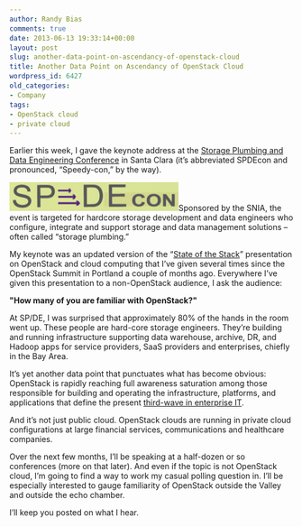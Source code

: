 ```yaml
---
author: Randy Bias
comments: true
date: 2013-06-13 19:33:14+00:00
layout: post
slug: another-data-point-on-ascendancy-of-openstack-cloud
title: Another Data Point on Ascendancy of OpenStack Cloud
wordpress_id: 6427
old_categories:
- Company
tags:
- OpenStack cloud
- private cloud
---
```


Earlier this week, I gave the keynote address at the [Storage Plumbing and Data Engineering Conference](http://snia.org/spdecon) in Santa Clara (it’s abbreviated SPDEcon and pronounced, “Speedy-con,” by the way).

[![Screen Shot 2013-06-13 at 3.32.03 PM](/assets/media/2013/06/Screen-Shot-2013-06-13-at-3.32.03-PM-300x51.png)](http://snia.org/spdecon)Sponsored by the SNIA, the event is targeted for hardcore storage development and data engineers who configure, integrate and support storage and data management solutions – often called “storage plumbing.”

My keynote was an updated version of the “[State of the Stack](http://go.cloudscaling.com/state-of-the-stack-2013)” presentation on OpenStack and cloud computing that I’ve given several times since the OpenStack Summit in Portland a couple of months ago. Everywhere I’ve given this presentation to a non-OpenStack audience, I ask the audience:

**"How many of you are familiar with OpenStack?"**
> 


At SP/DE, I was surprised that approximately 80% of the hands in the room went up. These people are hard-core storage engineers. They’re building and running infrastructure supporting data warehouse, archive, DR, and Hadoop apps for service providers, SaaS providers and enterprises, chiefly in the Bay Area.

It’s yet another data point that punctuates what has become obvious: OpenStack is rapidly reaching full awareness saturation among those responsible for building and operating the infrastructure, platforms, and applications that define the present [third-wave in enterprise IT](http://www.cloudscaling.com/blog/cloud-computing/the-evolution-of-it-towards-cloud-computing-vmworld/).

And it’s not just public cloud. OpenStack clouds are running in private cloud configurations at large financial services, communications and healthcare companies.

Over the next few months, I’ll be speaking at a half-dozen or so conferences (more on that later). And even if the topic is not OpenStack cloud, I’m going to find a way to work my casual polling question in. I’ll be especially interested to gauge familiarity of OpenStack outside the Valley and outside the echo chamber.

I’ll keep you posted on what I hear.
